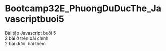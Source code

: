 # Bootcamp32E_PhuongDuDucThe_Javascriptbuoi5
Bài tập Javascript buổi 5 </br>
2 bài ở trên:bài chính </br>
2 bài dưới: bài thêm
